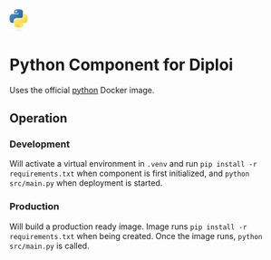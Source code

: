 <img alt="icon" src=".diploi/icon.svg" width="32">

# Python Component for Diploi

Uses the official [python](https://hub.docker.com/_/python) Docker image.

## Operation

### Development

Will activate a virtual environment in `.venv` and run `pip install -r requirements.txt` when component is first initialized, and `python src/main.py` when deployment is started.

### Production

Will build a production ready image. Image runs `pip install -r requirements.txt` when being created. Once the image runs, `python src/main.py` is called.
